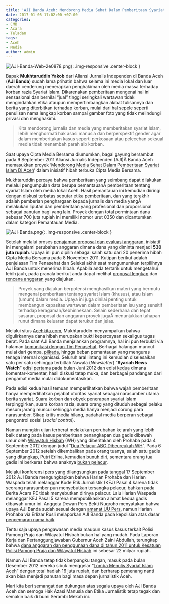 ```yaml
---
title: 'AJI Banda Aceh: Mendorong Media Sehat Dalam Pemberitaan Syariat Islam Di Aceh'
date: 2017-01-05 17:02:00 +07:00
categories:
- CMB
- Acara
- Teladan
tags:
- Aceh
- Media
author: admin
---
```


![AJI-Banda-Web-2e0878.png](/uploads/AJI-Banda-Web-2e0878.png){: .img-responsive .center-block }

Bapak **Mukhtaruddin Yakob** dari Aliansi Jurnalis Independen di Banda Aceh (**AJI Banda**) sudah lama prihatin bahwa selama ini media lokal dan luar daerah cenderung menerapkan penghakiman oleh media massa terhadap korban razia Syariat Islam. Dikarenakan pemberitaan mengenai hal ini sensasional dan bernilai “jual” tinggi seringkali wartawan tidak mengindahkan etika ataupun mempertimbangkan akibat tulisannya dan berita yang diterbitkan terhadap korban, mulai dari hal sepele seperti penulisan nama lengkap korban sampai gambar foto yang tidak melindungi privasi dan menghakimi.

>Kita mendorong jurnalis dan media yang memberitakan syariat Islam, lebih menghormati hak asasi manusia dan berperspektif gender agar dalam memberitakan kasus seperti perkosaan atau pelecehan seksual media tidak menambah parah aib korban.

Saat upaya Cipta Media Bersama diumumkan, bagai gayung bersambut pada 9 September 2011 Aliansi Jurnalis Independen (AJI)Â  Banda Aceh memasukkan proyek ‘[Mendorong Media Sehat Dalam Pemberitaan Syariat Islam Di Aceh](http://www.ciptamedia.org/2011/09/13/mendorong-media-sehat-dalam-pemberitaan-syariat-islam-di-aceh/)’ dalam inisiatif hibah terbuka Cipta Media Bersama.

Mukhtaruddin percaya bahwa pemberitaan yang seimbang dapat dilakukan melalui pengumpulan data berupa pemantauanÂ  pemberitaan tentang syariat Islam oleh media lokal Aceh. Hasil pemantauan ini kemudian diiringi dengan diskusi terbatas seputar etika pemberitaan, dan yang terakhir adalah pemberian penghargaan kepada jurnalis dan media yangÂ melakukan liputan dan pemberitaan yang profesional dan proporsional sebagai panutan bagi yang lain. Proyek dengan total permintaan dana sebesar 700 juta rupiah ini memiliki nomor urut 0350 dan dicantumkan dalam kategori Pemantauan Media.

![AJI-Banda.png](/uploads/AJI-Banda.png){: .img-responsive .center-block }

Setelah melalui proses [penajaman proposal dan evaluasi anggaran](http://www.ciptamedia.org/2011/10/11/penajaman-proposal-dan-evaluasi-anggaran-untuk-calon-penerima-hibah/), inisiatif ini mengalami perubahan anggaran dimana dana yang diminta menjadi **530 juta rupiah**. Upaya ini pun dipilih sebagai salah satu dari 20 penerima hibah Cipta Media Bersama pada 8 November 2011. Kutipan berikut adalah penjelasan Tim Penasehat dan Seleksi akhir saat mengumumkan terpilihnya AJI Banda untuk menerima hibah. Apabila anda tertarik untuk mengetahui lebih jauh, pada pranala berikut anda dapat melihat [proposal lengkap](http://www.ciptamedia.org/wiki/Mendorong_Media_Sehat_dalam_Pemberitaan_Syariat_Islam_di_Aceh) dan [rencana anggaran](http://www.ciptamedia.org/wiki/AJI_Banda_Aceh/Rencana_Anggaran) yang diajukan.

>Proyek yang diajukan berpotensi menghasilkan materi yang bermutu mengenai pemberitaan tentang syariat Islam (khusus), atau Islam (umum) dalam media. Upaya ini juga dinilai penting untuk membangun kapasitas wartawan dalam pemberitaan isu yang sensitif terhadap keragaman/kebhinnekaan. Selain sederhana dan tepat sasaran, proposal dan anggaran proyek jugaÂ menunjukkan tahapan runut dimana keluaran dapat terukur dan jelas.

Melalui situs [Acehkita.com](http://www.acehkita.com/berita/aji-banda-peroleh-hibah-dari-cipta-media/), Mukhtaruddin menyampaikan bahwa digulirkannya dana hibah merupakan bukti kepercayaan sekaligus tugas berat. Pada saat AJI Banda menjalankan programnya, hal ini pun terbukti via halaman [komunikasi dengan Tim Penasehat](http://www.ciptamedia.org/wiki/AJI_Banda_Aceh/Catatan_Tim_Penasehat). Berhagai halangan muncul mulai dari gempa, [pilkada](http://theglobejournal.com/varia/aji-banda-aceh--media-dan-oknum-wartawan-berpihak-pada-kandidat-tertentu/index.php), hingga beban pemantauan yang menguras tenaga internal organisasi. Seluruh aral lintang ini kemudian diselesaikan satu per satu sehingga terbitlah Nawala (*Newsletter*) “**Syariah News Watch**” [edisi pertama](http://mediasehat.ajibanda.org/2012/06/telah-terbit-sharia-news-watch-edisi-perdana/) pada bulan Juni 2012 dan edisi [kedua](http://mediasehat.ajibanda.org/2012/09/yuk-unduh-sharia-news-watch-edisi-02-2/) dimana komentar-komentar, hasil diskusi tatap muka, dan berbagai pandangan dari pengamat media mulai didokumentasikan.

Pada edisi kedua hasil temuan memperlihatkan bahwa wajah pemberitaan hanya memperlihatkan pejabat otoritas syariat sebagai narasumber utama berita syariat. Suara korban dan obyek penerapan syariat Islam terpinggirkan, suara korban razia, suara orang yang dituduh sebagai pelaku mesum jarang muncul sehingga media hanya menjadi corong para narasumber. Sikap kritis media hilang, padahal media berperan sebagai pengontrol sosial (*social control*).

Namun mungkin ujian terberat melakukan perubahan ke arah yang lebih baik datang pada kasus pemberitaan penangkapan dua gadis dibawah umur oleh [Wilayatuh Hisbah](https://id.wikipedia.org/wiki/Wilayatul_Hisbah) (WH) yang diberitakan oleh Prohaba pada 4 September 2012 dengan judul “[Dua Pelacur ABG Dibeureukah WH](http://aceh.tribunnews.com/2012/09/04/dua-pelacur-abg-dibeureukah-wh)”. Pada 6 September 2012 setelah dikembalikan pada orang tuanya, salah satu gadis yang ditangkap, Putri Erlina, kemudian [bunuh diri](http://news.okezone.com/read/2012/09/13/337/689437/abg-nekat-gantung-diri-setelah-dituding-berbuat-mesum), sementara orang tua gadis ini berkeras bahwa anaknya [bukan pelacur](http://aceh.tribunnews.com/2012/11/08/ayah-pe-anak-saya-bukan-pelacur).

Melalui [konferensi pers](http://atjehpost.com/read/2012/09/17/21295/0/25/AJI-Banda-Aceh-Pro-Haba-dan-Waspada-Langgar-Kode-Etik-Jurnalistik) yang dilangsungkan pada tanggal 17 September 2012 AJI Banda mengungkapkan bahwa Harian Prohaba dan Harian Waspada telah melanggar Kode Etik Jurnalistik (KEJ) Pasal 4 karena tidak seorang narasumber pun menyebutkan tersangka pelacur, bahkan pada Berita Acara PE tidak menyebutkan dirinya pelacur. Lalu Harian Waspada melanggar KEJ Pasal 5 karena mempublikasikan alamat kedua gadis dibawah umur ini. Anggota Dewan Pers Bekti Nugroho menyatakan bahwa upaya AJI Banda sudah sesuai dengan [amanat UU Pers](http://www.acehkita.com/berita/aji-menjalankan-amanat-uu-pers/), namun Harian Prohaba via Erlizar Rusli melaporkan AJI Banda pada kepolisian atas dasar [pencemaran nama baik](http://surabaya.okezone.com/read/2012/10/09/340/701382/mencemarkan-nama-baik-koran-prohaba-pidanakan-aji-banda-aceh).

Tentu saja upaya pengawasan media maupun kasus kasus terkait Polisi Pamong Praja dan Wilayatul Hisbah bukan hal yang mudah. Pada Laporan Kerja dan Pertanggungjawaban Gubernur Aceh Zaini Abdullah, terungkap bahwa [dana anggaran dan penggunaan dana di tahun 2011 untuk Kesatuan Polisi Pamong Praja dan Wilayatul Hisbah](http://atjehpost.com/readnanggroe/2012/08/30/19377/15/5/Realisasi-Anggaran-Tahun-2011-Kesbangpolinmas-dan-WH-Diatas-98-Persen) ini sebesar 22 milyar rupiah.

Namun AJI Banda tetap tidak berpangku tangan, masuk pada bulan Desember 2012 mereka sibuk menggelar “[Lomba Menulis Syariat Islam Aceh](http://www.acehkita.com/berita/yuk-ikuti-lomba-menulis-syariat-islam-di-aceh/)” dengan total hadiah 16 juta rupiah, dan berharap pemenang nanti akan bisa menjadi panutan bagi masa depan jurnalistik Aceh.

Mari kita beri semangat dan dukungan atas segala upaya oleh AJI Banda Aceh dan semoga Hak Azasi Manusia dan Etika Jurnalistik tetap tegak dan semakin baik di bumi Serambi Mekah ini.